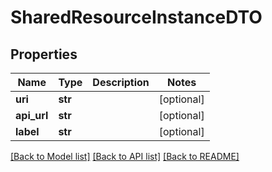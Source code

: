 # SharedResourceInstanceDTO

## Properties
Name | Type | Description | Notes
------------ | ------------- | ------------- | -------------
**uri** | **str** |  | [optional] 
**api_url** | **str** |  | [optional] 
**label** | **str** |  | [optional] 

[[Back to Model list]](../README.md#documentation-for-models) [[Back to API list]](../README.md#documentation-for-api-endpoints) [[Back to README]](../README.md)

